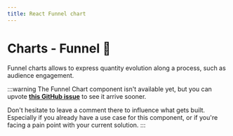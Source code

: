 ```yaml
---
title: React Funnel chart
---
```


# Charts - Funnel [<span class="plan-pro"></span>](/x/introduction/licensing/#pro-plan 'Pro plan')🚧

<p class="description">Funnel charts allows to express quantity evolution along a process, such as audience engagement.</p>

:::warning
The Funnel Chart component isn't available yet, but you can upvote [**this GitHub issue**](https://github.com/mui/mui-x/issues/7929) to see it arrive sooner.

Don't hesitate to leave a comment there to influence what gets built.
Especially if you already have a use case for this component, or if you're facing a pain point with your current solution.
:::
